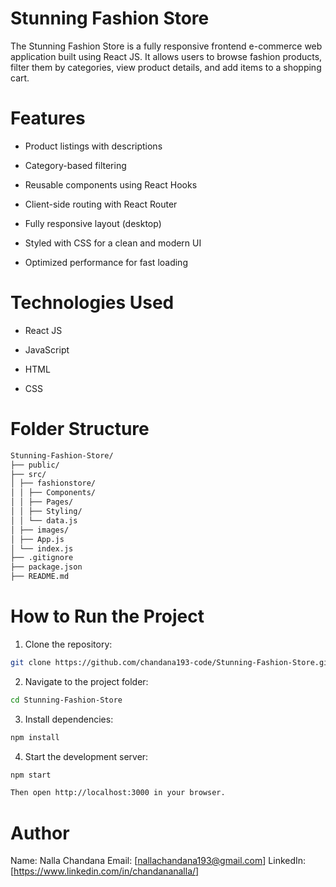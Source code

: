 # Stunning Fashion Store

The Stunning Fashion Store is a fully responsive frontend e-commerce web application built using React JS. It allows users to browse fashion products, filter them by categories, view product details, and add items to a shopping cart.

# Features

- Product listings with descriptions

- Category-based filtering

- Reusable components using React Hooks

- Client-side routing with React Router

- Fully responsive layout (desktop)

- Styled with CSS for a clean and modern UI

- Optimized performance for fast loading

# Technologies Used

- React JS

- JavaScript

- HTML

- CSS

# Folder Structure

```bash
Stunning-Fashion-Store/
├── public/
├── src/
│ ├── fashionstore/
│ │ ├── Components/
│ │ ├── Pages/
│ │ ├── Styling/
│ │ └── data.js
│ ├── images/
│ ├── App.js
│ └── index.js
├── .gitignore
├── package.json
├── README.md
```

# How to Run the Project

1. Clone the repository:

```bash
git clone https://github.com/chandana193-code/Stunning-Fashion-Store.git
```

2. Navigate to the project folder:

```bash
cd Stunning-Fashion-Store
```

3. Install dependencies:

```bash
npm install
```

4. Start the development server:

```bash
npm start

Then open http://localhost:3000 in your browser.
```

# Author

Name: Nalla Chandana
Email: [nallachandana193@gmail.com]
LinkedIn: [https://www.linkedin.com/in/chandananalla/]
